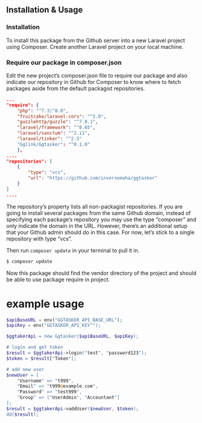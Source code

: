 ## Installation & Usage

### Installation
To install this package from the Github server into a new Laravel project using Composer.
Create another Laravel project on your local machine.

### Require our package in composer.json
Edit the new project’s composer.json file to require our package and also indicate our
repository in Github for Composer to know where to fetch packages aside from the default packagist repositories.

```json
...
"require": {
    "php": "^7.3|^8.0",
    "fruitcake/laravel-cors": "^2.0",
    "guzzlehttp/guzzle": "^7.0.1",
    "laravel/framework": "^8.65",
    "laravel/sanctum": "^2.11",
    "laravel/tinker": "^2.5"
    "Gglink/Ggtasker": "^0.1.0"
    },
....
"repositories": [
    {
        "type": "vcs",
        "url": "https://github.com/inversemaha/ggtasker"
    }
]
....
```
The repository’s property lists all non-packagist repositories. If you are going to install
several packages from the same Github domain, instead of specifying each package’s repository
you may use the type “composer” and only indicate the domain in the URL.
However, there’s an additional setup that your Github admin should do in this case.
For now, let’s stick to a single repository with type “vcs”.

Then run `composer update` in your terminal to pull it in.

```bash
$ composer update
```
Now this package should find the vendor directory of the project and should be able to use
package require in project. 

# example usage
```php
$apiBaseURL = env("GGTASKER_API_BASE_URL");
$apiKey = env("GGTASKER_API_KEY"");

$ggtakerApi = new Ggtasker($apiBaseURL, $apiKey);

# login and get token
$result = $ggtakerApi->login("test", "password123");
$token = $result["Token"];

# add new user
$newUser = [
    "Username" => "t999",
    "Email" => "t999@example.com",
    "Password" => "test999",
    "Group" => ["UserAdmin", "Accountant"]
];
$result = $ggtakerApi->addUser($newUser, $token);
dd($result);
```

